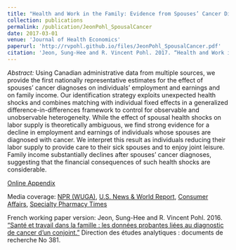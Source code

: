 ```yaml
---
title: "Health and Work in the Family: Evidence from Spouses’ Cancer Diagnoses"
collection: publications
permalink: /publication/JeonPohl_SpousalCancer
date: 2017-03-01
venue: 'Journal of Health Economics'
paperurl: 'http://rvpohl.github.io/files/JeonPohl_SpousalCancer.pdf'
citation: 'Jeon, Sung-Hee and R. Vincent Pohl. 2017. “Health and Work in the Family: Evidence from Spouses’ Cancer Diagnoses.” <i>Journal of Health Economics</i> 52: 1-18.'
---
```

<i>Abstract:</i> Using Canadian administrative data from multiple sources, we provide the first nationally representative estimates for the effect of spouses’ cancer diagnoses on individuals’ employment and earnings and on family income. Our identification strategy exploits unexpected health shocks and combines matching with individual fixed effects in a generalized difference-in-differences framework to control for observable and unobservable heterogeneity. While the effect of spousal health shocks on labor supply is theoretically ambiguous, we find strong evidence for a decline in employment and earnings of individuals whose spouses are diagnosed with cancer. We interpret this result as individuals reducing their labor supply to provide care to their sick spouses and to enjoy joint leisure. Family income substantially declines after spouses’ cancer diagnoses, suggesting that the financial consequences of such health shocks are considerable.

[Online Appendix](http://rvpohl.github.io/files/JeonPohl_SpousalCancer_App.pdf)

Media coverage: [NPR (WUGA)](https://wuga.org/news/cancer-may-cause-family-households-to-have-lower-incomes-says-new-uga-study), [U.S. News & World Report](http://health.usnews.com/health-care/articles/2017-04-27/money-pressures-mount-when-a-spouse-gets-cancer), [Consumer Affairs](https://www.consumeraffairs.com/news/the-high-cost-of-cancer-042617.html), [Specialty Pharmacy Times](https://www.specialtypharmacytimes.com/news/household-income-lowers-when-one-spouse-is-diagnosed-with-cancer)

French working paper version: Jeon, Sung-Hee and R. Vincent Pohl. 2016. [“Santé et travail dans la famille : les données probantes liées au diagnostic de cancer d’un conjoint.”](https://www150.statcan.gc.ca/n1/pub/11f0019m/11f0019m2016381-fra.htm) Direction des études analytiques : documents de recherche No 381.